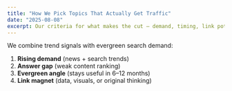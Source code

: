 ```yaml
---
title: "How We Pick Topics That Actually Get Traffic"
date: "2025-08-08"
excerpt: Our criteria for what makes the cut — demand, timing, link potential, and uniqueness.
---
```


We combine trend signals with evergreen search demand:

1. **Rising demand** (news + search trends)
2. **Answer gap** (weak content ranking)
3. **Evergreen angle** (stays useful in 6–12 months)
4. **Link magnet** (data, visuals, or original thinking)
